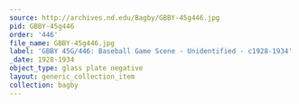 ```yaml
---
source: http://archives.nd.edu/Bagby/GBBY-45g446.jpg
pid: GBBY-45g446
order: '446'
file_name: GBBY-45g446.jpg
label: 'GBBY 45G/446: Baseball Game Scene - Unidentified - c1928-1934'
_date: 1928-1934
object_type: glass plate negative
layout: generic_collection_item
collection: bagby
---
```

